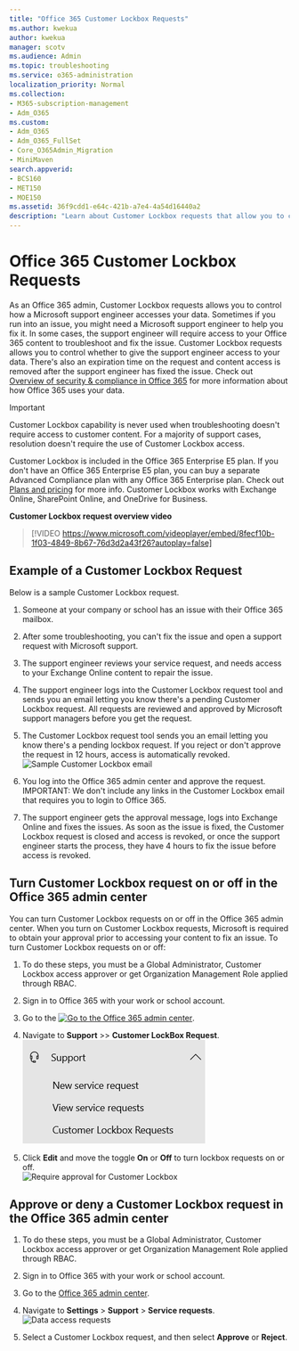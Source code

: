 ```yaml
---
title: "Office 365 Customer Lockbox Requests"
ms.author: kwekua
author: kwekua
manager: scotv
ms.audience: Admin
ms.topic: troubleshooting
ms.service: o365-administration
localization_priority: Normal
ms.collection: 
- M365-subscription-management 
- Adm_O365
ms.custom:
- Adm_O365
- Adm_O365_FullSet
- Core_O365Admin_Migration
- MiniMaven
search.appverid:
- BCS160
- MET150
- MOE150
ms.assetid: 36f9cdd1-e64c-421b-a7e4-4a54d16440a2
description: "Learn about Customer Lockbox requests that allow you to control how a Microsoft support engineer can access your data when you run into an issue."
---
```


# Office 365 Customer Lockbox Requests

As an Office 365 admin, Customer Lockbox requests allows you to control how a Microsoft support engineer accesses your data. Sometimes if you run into an issue, you might need a Microsoft support engineer to help you fix it. In some cases, the support engineer will require access to your Office 365 content to troubleshoot and fix the issue. Customer Lockbox requests allows you to control whether to give the support engineer access to your data. There's also an expiration time on the request and content access is removed after the support engineer has fixed the issue. Check out [Overview of security &amp; compliance in Office 365](https://support.office.com/article/DCB83B2C-AC66-4CED-925D-50EB9698A0B2) for more information about how Office 365 uses your data. 
  
 > [!IMPORTANT]
> Customer Lockbox capability is never used when troubleshooting doesn't require access to customer content. For a majority of support cases, resolution doesn't require the use of Customer Lockbox access. 
  
Customer Lockbox is included in the Office 365 Enterprise E5 plan. If you don't have an Office 365 Enterprise E5 plan, you can buy a separate Advanced Compliance plan with any Office 365 Enterprise plan. Check out [Plans and pricing](https://products.office.com/en-us/business/office-365-enterprise-e5-business-software) for more info. Customer Lockbox works with Exchange Online, SharePoint Online, and OneDrive for Business. 
  
**Customer Lockbox request overview video**

> [!VIDEO https://www.microsoft.com/videoplayer/embed/8fecf10b-1f03-4849-8b67-76d3d2a43f26?autoplay=false]
  
## Example of a Customer Lockbox Request

Below is a sample Customer Lockbox request.
  
1. Someone at your company or school has an issue with their Office 365 mailbox.
    
2. After some troubleshooting, you can't fix the issue and open a support request with Microsoft support.
    
3. The support engineer reviews your service request, and needs access to your Exchange Online content to repair the issue.
    
4. The support engineer logs into the Customer Lockbox request tool and sends you an email letting you know there's a pending Customer Lockbox request. All requests are reviewed and approved by Microsoft support managers before you get the request.
    
5. The Customer Lockbox request tool sends you an email letting you know there's a pending lockbox request. If you reject or don't approve the request in 12 hours, access is automatically revoked.<br/>![Sample Customer Lockbox email](../media/1e578e60-271f-4a1f-97ff-d54d0f08c4cd.png)
  
6. You log into the Office 365 admin center and approve the request.<br/>IMPORTANT: We don't include any links in the Customer Lockbox email that requires you to login to Office 365. 
  
7. The support engineer gets the approval message, logs into Exchange Online and fixes the issues. As soon as the issue is fixed, the Customer Lockbox request is closed and access is revoked, or once the support engineer starts the process, they have 4 hours to fix the issue before access is revoked.
    
## Turn Customer Lockbox request on or off in the Office 365 admin center

You can turn Customer Lockbox requests on or off in the Office 365 admin center. When you turn on Customer Lockbox requests, Microsoft is required to obtain your approval prior to accessing your content to fix an issue. To turn Customer Lockbox requests on or off:
  
1. To do these steps, you must be a Global Administrator, Customer Lockbox access approver or get Organization Management Role applied through RBAC.
    
2. Sign in to Office 365 with your work or school account. 
    
3. Go to the [![Go to the Office 365 admin center](../media/e00ba917-c3fb-4173-b344-43eb5c7eeb15.png)](https://portal.office.com/adminportal/home).

    
4. Navigate to **Support** \>\> **Customer LockBox Request**.<br/>![Edit Customer Lockbox in the admin center](../media/52288552-56b9db00-2964-11e9-9db4-f72db1315ebe.png) 
  
5. Click **Edit** and move the toggle **On** or **Off** to turn lockbox requests on or off.<br/>![Require approval for Customer Lockbox](../media/ec03151d-9436-425c-9352-97ec8ae6b3a2.png)
  
## Approve or deny a Customer Lockbox request in the Office 365 admin center

1. To do these steps, you must be a Global Administrator, Customer Lockbox access approver or get Organization Management Role applied through RBAC.
    
2. Sign in to Office 365 with your work or school account. 
    
3. Go to the [Office 365 admin center](../admin-overview/about-the-admin-center.md).
    
4. Navigate to **Settings** \> **Support** \> **Service requests**.<br/>![Data access requests](../media/b99ec47a-1b6f-4841-b831-abf2cb615f77.png)
  
5. Select a Customer Lockbox request, and then select **Approve** or **Reject**.
    

